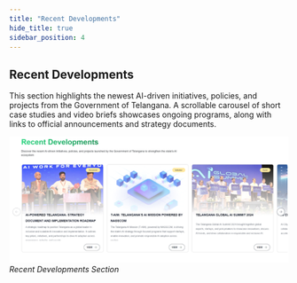 ```yaml
---
title: "Recent Developments"
hide_title: true
sidebar_position: 4
---
```


## Recent Developments

This section highlights the newest AI-driven initiatives, policies, and projects from the Government of Telangana. A scrollable carousel of short case studies and video briefs showcases ongoing programs, along with links to official announcements and strategy documents.

![Recent Developments](images/recent_developments.png)  
*Recent Developments Section*
